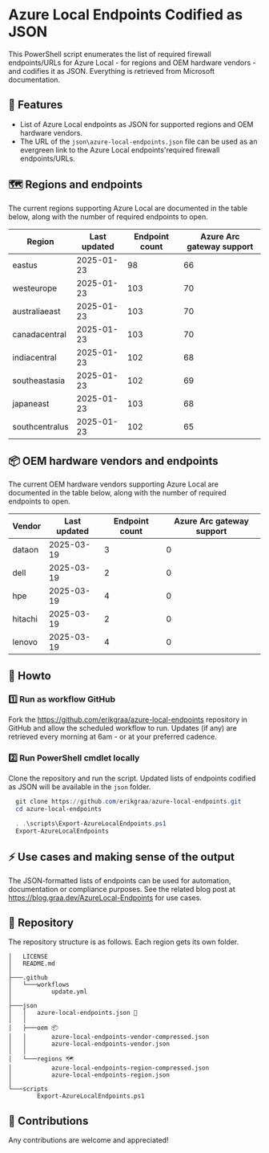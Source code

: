# Azure Local Endpoints Codified as JSON

This PowerShell script enumerates the list of required firewall endpoints/URLs for Azure Local - for regions and OEM hardware vendors - and codifies it as JSON. Everything is retrieved from Microsoft documentation.

## 🚀 Features

- List of Azure Local endpoints as JSON for supported regions and OEM hardware vendors.
- The URL of the `json\azure-local-endpoints.json` file can be used as an evergreen link to the Azure Local endpoints'required firewall endpoints/URLs.
## 🗺️ Regions and endpoints
The current regions supporting Azure Local are documented in the table below, along with the number of required endpoints to open.

| Region         | Last updated         | Endpoint count | Azure Arc gateway support |
| -------------- | -------------------- | -------------- | ------------------------- |
| eastus | 2025-01-23 | 98 | 66 |
| westeurope | 2025-01-23 | 103 | 70 |
| australiaeast | 2025-01-23 | 103 | 70 |
| canadacentral | 2025-01-23 | 103 | 70 |
| indiacentral | 2025-01-23 | 102 | 68 |
| southeastasia | 2025-01-23 | 102 | 69 |
| japaneast | 2025-01-23 | 103 | 68 |
| southcentralus | 2025-01-23 | 102 | 65 |

## 📦 OEM hardware vendors and endpoints
The current OEM hardware vendors supporting Azure Local are documented in the table below, along with the number of required endpoints to open.

| Vendor         | Last updated         | Endpoint count | Azure Arc gateway support |
| -------------- | -------------------- | -------------- | ------------------------- |
| dataon | 2025-03-19 | 3 | 0 |
| dell | 2025-03-19 | 2 | 0 |
| hpe | 2025-03-19 | 4 | 0 |
| hitachi | 2025-03-19 | 2 | 0 |
| lenovo | 2025-03-19 | 4 | 0 |

## 📄 Howto

### 1️⃣ Run as workflow GitHub
Fork the https://github.com/erikgraa/azure-local-endpoints repository in GitHub and allow the scheduled workflow to run. Updates (if any) are retrieved every morning at 6am - or at your preferred cadence.

### 2️⃣ Run PowerShell cmdlet locally
Clone the repository and run the script. Updated lists of endpoints codified as JSON will be available in the `json` folder.
```powershell
  git clone https://github.com/erikgraa/azure-local-endpoints.git
  cd azure-local-endpoints
  ```
```powershell
  . .\scripts\Export-AzureLocalEndpoints.ps1
  Export-AzureLocalEndpoints
  ```
## ⚡ Use cases and making sense of the output
The JSON-formatted lists of endpoints can be used for automation, documentation or compliance purposes. See the related blog post at https://blog.graa.dev/AzureLocal-Endpoints for use cases.

## 🌳 Repository

The repository structure is as follows. Each region gets its own folder.

```plaintext
│   LICENSE
│   README.md
│
├───.github
│   └───workflows
│           update.yml
│
├───json
│   │   azure-local-endpoints.json 🍏
│   │
│   ├───oem 📦
│   │       azure-local-endpoints-vendor-compressed.json
│   │       azure-local-endpoints-vendor.json 
│   │
│   └───regions 🗺️
│           azure-local-endpoints-region-compressed.json
│           azure-local-endpoints-region.json
│
└───scripts
        Export-AzureLocalEndpoints.ps1
```
## 👏 Contributions

Any contributions are welcome and appreciated!
